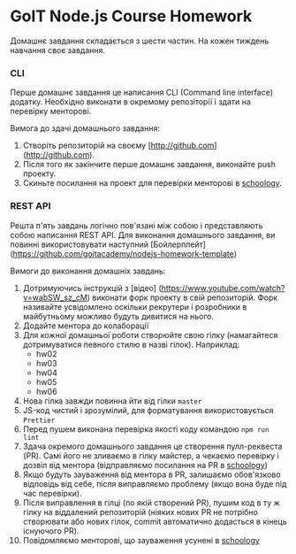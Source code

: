 # GoIT Node.js Course Homework

Домашнє завдання складається з шести частин. На кожен тиждень навчання своє завдання.

### CLI

Перше домашнє завдання це написання CLI (Command line interface) додатку. Необхідно виконати в окремому репозіторії і здати на перевірку менторові.

Вимога до здачі домашнього завдання:

1. Створіть репозиторій на своєму [http://github.com] (http://github.com).
2. Після того як закінчите перше домашнє завдання, виконайте push проекту.
3. Скиньте посилання на проект для перевірки менторові в [schoology](https://app.schoology.com/login).

### REST API

Решта п'ять завдань логічно пов'язані між собою і представляють собою написання REST API. Для виконання домашнього завдання, ви повинні використовувати наступний [Бойлерплейт] (https://github.com/goitacademy/nodejs-homework-template)

Вимоги до виконання домашніх завдань:

1. Дотримуючись інструкцій з [відео] (https://www.youtube.com/watch?v=wabSW_sz_cM) виконати форк проекту в свій репозиторій. Форк називайте усвідомлено оскільки рекрутери і розробники в майбутньому можливо будуть дивитися на нього.
2. Додайте ментора до колаборації
3. Для кожної домашньої роботи створюйте свою гілку (намагайтеся дотримуватися певного стилю в назві гілок). Наприклад:
   - hw02
   - hw03
   - hw04
   - hw05
   - hw06
4. Нова гілка завжди повинна йти від гілки `master`
5. JS-код чистий і зрозумілий, для форматування використовується `Prettier`
6. Перед пушем виконана перевірка якості коду командою `npm run lint`
7. Здача окремого домашнього завдання це створення пулл-реквеста (PR). Самі його не зливаємо в гілку майстер, а чекаємо перевірку і дозвіл від ментора (відправляємо посилання на PR в [schoology](https://app.schoology.com/login))
8. Якщо будуть зауваження від ментора в PR, залишаємо обов'язково відповідь від себе, після виправляємо проблему (якщо вона буде під час перевірки).
9. Після виправлення в гілці (по якій створений PR), пушим код в ту ж гілку на віддалений репозиторій (ніяких нових PR не потрібно створювати або нових гілок, commit автоматично додасться в кінець існуючого PR).
10. Повідомляємо менторові, що зауваження усунені в [schoology](https://app.schoology.com/login)
